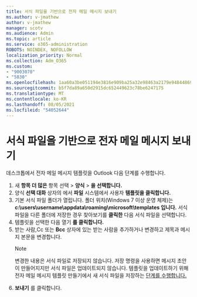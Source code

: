 ```yaml
---
title: 서식 파일을 기반으로 전자 메일 메시지 보내기
ms.author: v-jmathew
author: v-jmathew
manager: scotv
ms.audience: Admin
ms.topic: article
ms.service: o365-administration
ROBOTS: NOINDEX, NOFOLLOW
localization_priority: Normal
ms.collection: Adm_O365
ms.custom:
- "9003070"
- "5830"
ms.openlocfilehash: 1aa60a3be051194e3816e909ba25a32e98463a2179e94844869cd97a564548a6
ms.sourcegitcommit: b5f7da89a650d2915dc652449623c78be6247175
ms.translationtype: MT
ms.contentlocale: ko-KR
ms.lasthandoff: 08/05/2021
ms.locfileid: "54052644"
---
```

# <a name="send-an-email-message-based-on-a-template"></a>서식 파일을 기반으로 전자 메일 메시지 보내기

데스크톱에서 전자 메일 메시지 템플릿을 Outlook 다음 단계를 수행합니다.

1. 새 **항목 더 많은** 항목 선택  >  **양식**  >  **을 선택합니다.**
2. 양식 **선택 대화** 상자의 에서 **파일** 시스템에서 사용자 **템플릿을 클릭합니다.**
3. 기본 서식 파일 폴더가 열립니다. 폴더 위치(Windows 7 이상 운영 체제)는 **c:\users\username\appdata\roaming\microsoft\templates 입니다.** 서식 파일을 다른 폴더에 저장한 경우 찾아보기를 **클릭한** 다음 서식 파일을 선택합니다.
4. 템플릿을 선택한 다음 열기 **를 클릭합니다.**
5. 받는 사람,Cc 또는 **Bcc** 상자에 있는 받는 사람을 추가하거나 변경하고 제목과 메시지 본문을 변경합니다.
    > [!NOTE]
    > 변경한 내용은 서식 파일로 저장되지 않습니다. 저장 명령을  사용하면 메시지 초안이 만들어지지만 서식 파일은 업데이트되지 않습니다. 템플릿을 업데이트하기 위해 전자 메일 메시지 템플릿 만들기에서 새 서식 파일을 저장하는 [단계를 수행합니다.](https://support.microsoft.com/office/create-an-email-message-template-43ec7142-4dd0-4351-8727-bd0977b6b2d1)
6. **보내기** 를 클릭합니다.
